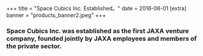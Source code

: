 +++
title = "Space Cubics Inc. Established。"
date = 2018-06-01
[extra]
banner = "products_banner2.jpeg"
+++

### Space Cubics Inc. was established as the first JAXA venture company, founded jointly by JAXA employees and members of the private sector.


